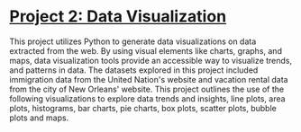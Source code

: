 # [Project 2: Data Visualization](https://colab.research.google.com/github/dandersonghub/Data-Visualization/blob/main/Data_Visualization.ipynb)
This project utilizes Python to generate data visualizations on data extracted from the web. By using visual elements like charts, graphs, and maps, data visualization tools provide an accessible way to visualize trends, and patterns in data. The datasets explored in this project included immigration data from the United Nation's website and vacation rental data from the city of New Orleans' website. This project outlines the use of the following visualizations to explore data trends and insights, line plots, area plots, histograms, bar charts, pie charts, box plots, scatter plots, bubble plots and maps.  
